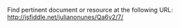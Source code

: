Find pertinent document or resource at the following URL:
http://jsfiddle.net/julianonunes/Qa6y2/7/
